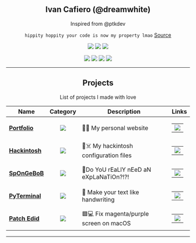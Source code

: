 <div align="center">

## **Ivan Cafiero (@dreamwhite)**

Inspired from @ptkdev

`hippity hoppity your code is now my property lmao` [Source](https://www.youtube.com/watch?v=tdhGiWqS-y4)


[![](https://img.shields.io/badge/OS-macOS%20Bug%20Sure-informational?style=flat&logo=apple&logoColor=white&color=AC4142)](https://www.apple.com/)
[![](https://img.shields.io/badge/Code-Python-informational?style=flat&logo=python&logoColor=white&color=AC4142)](https://python.org)
[![](https://img.shields.io/badge/Editor-VSCode-informational?style=flat&logo=visual-studio-code&logoColor=white&color=AC4142)](https://code.visualstudio.com/)

[![](https://img.shields.io/badge/-Facebook-informational?style=for-the-badge&logo=facebook&logoColor=white&color=3b5998)](https://facebook.com/dreamwhitedev)
[![](https://img.shields.io/badge/-Twitter-informational?style=for-the-badge&logo=twitter&logoColor=white&color=00aced)](https://twitter.com/dreamwhitedev)
[![](https://img.shields.io/badge/-Instagram-informational?style=for-the-badge&logo=instagram&logoColor=white&color=C13584)](https://instagram.com/sergeanturod)
[![](https://img.shields.io/badge/-Telegram-informational?style=for-the-badge&logo=telegram&logoColor=white&color=0088cc)](https://t.me/dreamwhitedev)

<hr>

## **Projects**

List of projects I made with love

| Name | Category | Description | Links |
| --- | :---: | --- | --- | 
| <a href="https://dreamwhite.github.io"><b>Portfolio</b></a> | [![](https://img.shields.io/badge/💻-%20Portfolio-informational?style=flat&logoColor=white&color=3498db)]() | 🧙‍♂️ My personal website | <table><tr><td> [![](https://img.shields.io/badge/-🌎-informational?style=flat&logoColor=black&color=white)](https://ptk.dev)  </td></tr></table> | 
| <a href="https://github.com/dreamwhite/dell-inspiron-5370-hackintosh"><b>Hackintosh</b></a> | [![](https://img.shields.io/badge/🔧-%20Tools-informational?style=flat&logoColor=white&color=9b59b6)]() | 🍎☠️ My hackintosh configuration files | <table><tr><td> [![](https://img.shields.io/badge/--informational?style=flat&logo=github&logoColor=black&color=white)](https://github.com/dreamwhite/dell-inspiron-5370-hackintosh) </td></tr></table> | 
| <a href="https://github.com/dreamwhite/SpOnGeBoB"><b>SpOnGeBoB</b></a> | [![](https://img.shields.io/badge/🔧-%20Tools-informational?style=flat&logoColor=white&color=9b59b6)]() | 🧽Do YoU rEaLlY nEeD aN eXpLaNaTiOn?!?! | <table><tr><td> [![](https://img.shields.io/badge/--informational?style=flat&logo=github&logoColor=black&color=white)](https://github.com/dreamwhite/SpOnGeBoB) </td></tr></table> | 
| <a href="https://github.com/dreamwhite/pyterminal"><b>PyTerminal</b></a> | [![](https://img.shields.io/badge/🔧-%20Tools-informational?style=flat&logoColor=white&color=9b59b6)]() | 🐍  Make your text like handwriting  | <table><tr><td> [![](https://img.shields.io/badge/--informational?style=flat&logo=github&logoColor=black&color=white)](https://github.com/dreamwhite/pyterminal) </td></tr></table> | 
| <a href="https://github.com/dreamwhite/patch_edid"><b>Patch Edid</b></a> | [![](https://img.shields.io/badge/🔧-%20Tools-informational?style=flat&logoColor=white&color=9b59b6)]() | 🟪💻 Fix magenta/purple screen on macOS | <table><tr><td> [![](https://img.shields.io/badge/--informational?style=flat&logo=github&logoColor=black&color=white)](https://github.com/dreamwhite/patch_edid) </td></tr></table> | 


<hr>
</div>
